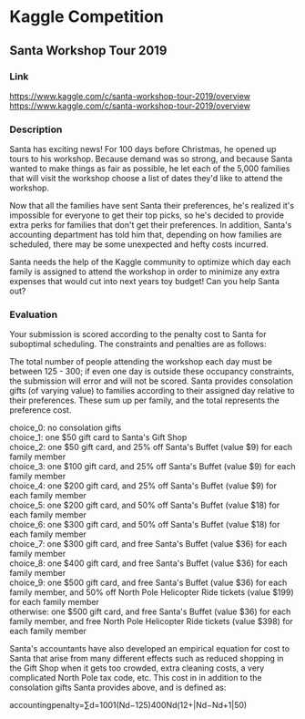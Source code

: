 # Kaggle Competition
## Santa Workshop Tour 2019

### Link
https://www.kaggle.com/c/santa-workshop-tour-2019/overview <https://www.kaggle.com/c/santa-workshop-tour-2019/overview>

### Description

Santa has exciting news! For 100 days before Christmas, he opened up tours to his workshop. Because demand was so strong, and because Santa wanted to make things as fair as possible, he let each of the 5,000 families that will visit the workshop choose a list of dates they'd like to attend the workshop.

Now that all the families have sent Santa their preferences, he's realized it's impossible for everyone to get their top picks, so he's decided to provide extra perks for families that don't get their preferences. In addition, Santa's accounting department has told him that, depending on how families are scheduled, there may be some unexpected and hefty costs incurred.

Santa needs the help of the Kaggle community to optimize which day each family is assigned to attend the workshop in order to minimize any extra expenses that would cut into next years toy budget! Can you help Santa out?

### Evaluation

Your submission is scored according to the penalty cost to Santa for suboptimal scheduling. The constraints and penalties are as follows:

The total number of people attending the workshop each day must be between 125 - 300; if even one day is outside these occupancy constraints, the submission will error and will not be scored.
Santa provides consolation gifts (of varying value) to families according to their assigned day relative to their preferences. These sum up per family, and the total represents the preference cost.

choice_0: no consolation gifts</br>
choice_1: one $50 gift card to Santa's Gift Shop</br>
choice_2: one $50 gift card, and 25% off Santa's Buffet (value $9) for each family member</br>
choice_3: one $100 gift card, and 25% off Santa's Buffet (value $9) for each family member</br>
choice_4: one $200 gift card, and 25% off Santa's Buffet (value $9) for each family member</br>
choice_5: one $200 gift card, and 50% off Santa's Buffet (value $18) for each family member</br>
choice_6: one $300 gift card, and 50% off Santa's Buffet (value $18) for each family member</br>
choice_7: one $300 gift card, and free Santa's Buffet (value $36) for each family member</br>
choice_8: one $400 gift card, and free Santa's Buffet (value $36) for each family member</br>
choice_9: one $500 gift card, and free Santa's Buffet (value $36) for each family member, and 50% off North Pole Helicopter Ride tickets (value $199) for each family member</br>
otherwise: one $500 gift card, and free Santa's Buffet (value $36) for each family member, and free North Pole Helicopter Ride tickets (value $398) for each family member

Santa's accountants have also developed an empirical equation for cost to Santa that arise from many different effects such as reduced shopping in the Gift Shop when it gets too crowded, extra cleaning costs, a very complicated North Pole tax code, etc. This cost in in addition to the consolation gifts Santa provides above, and is defined as:


accountingpenalty=∑d=1001(Nd−125)400Nd(12+|Nd−Nd+1|50)
